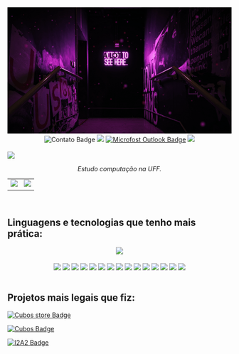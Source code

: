 <div id="header" align="center">
  <img src="capagithub.gif" width="600"/>
</div>

<div id="badges" align="center">
  <img src="https://img.shields.io/badge/contato:-%23311040?style=for-the-badge" alt="Contato Badge"/>
<a href="https://www.linkedin.com/in/paularml/"><img src="https://img.shields.io/badge/Linkedin-%23311040?style=for-the-badge&logo=linkedin&logoColor=white" target="_blank"></a> <a href="mailto:paula.rml@hotmail.com" target="_blank"><img src="https://img.shields.io/badge/outlook-%23311040?style=for-the-badge&logo=microsoft%20outlook&logoColor=white" alt="Microfost Outlook Badge"/></a> <a href="https://paularml.me/" target="_blank"><img src="https://img.shields.io/badge/curriculo-%23311040?style=for-the-badge&logo=microsoft%20edge&logoColor=white"/></a> 
</div>
<br>
<img src="https://readme-typing-svg.herokuapp.com?color=%23EF4BF2&size=250&duration=3000&center=true&width=5000&height=500&lines=Oie+pessoas!;Me+chamo+Paula+(:" align="center" />

*<div align="center">Estudo computação na UFF.</div>* 


<table cellspacing="0">
  <tr>
    <td>
      <img src="https://github-readme-streak-stats.herokuapp.com/?user=paularml&theme=midnight-purple" style="width: 100%;"/> 
    </td>
    <td>
      <img src="https://github-readme-stats.vercel.app/api/top-langs/?username=paularml&layout=compact&theme=midnight-purple" style="width: 120%;"/>
    </td>
  </tr>
</table>

<br>

Linguagens e tecnologias que tenho mais prática:
--
<div align="center"><img src ="http://github-profile-summary-cards.vercel.app/api/cards/repos-per-language?username=paularml&theme=midnight_purple" width="500"> </div>
<br>
<div align="center">
<img src= "https://img.shields.io/badge/Python-000000.svg?style=for-the-badge&logo=Python&logoColor=white"> <img src= "https://img.shields.io/badge/JavaScript-000000.svg?style=for-the-badge&logo=JavaScript&logoColor=white"> <img src= "https://img.shields.io/badge/Node.js-000000.svg?style=for-the-badge&logo=nodedotjs&logoColor=white"> <img src= "https://img.shields.io/badge/Express-1E0A26.svg?style=for-the-badge&logo=Express&logoColor=white"> <img src="https://img.shields.io/badge/npm-1E0A26.svg?style=for-the-badge&logo=npm&logoColor=white"> <img src="https://img.shields.io/badge/JSON-311040.svg?style=for-the-badge&logo=JSON&logoColor=white"> <img src="https://img.shields.io/badge/JSON%20Web%20Tokens-311040.svg?style=for-the-badge&logo=JSON-Web-Tokens&logoColor=white"> <img src="https://img.shields.io/badge/PostgreSQL-311040.svg?style=for-the-badge&logo=PostgreSQL&logoColor=white"> <img src="https://img.shields.io/badge/Prisma-5F1773.svg?style=for-the-badge&logo=Prisma&logoColor=white"> <img src="https://img.shields.io/badge/Insomnia-5F1773.svg?style=for-the-badge&logo=Insomnia&logoColor=white"> <img src= "https://img.shields.io/badge/Git-5F1773.svg?style=for-the-badge&logo=Git&logoColor=white"> <img src= "https://img.shields.io/badge/HTML5-7F188C.svg?style=for-the-badge&logo=HTML5&logoColor=white"> <img src= "https://img.shields.io/badge/CSS3-7F188C.svg?style=for-the-badge&logo=CSS3&logoColor=white"> <img src= "https://img.shields.io/badge/Amazon%20AWS-7F188C.svg?style=for-the-badge&logo=Amazon-AWS&logoColor=white">  <img src= "https://img.shields.io/badge/Visual%20Studio%20Code-F063F2.svg?style=for-the-badge&logo=Visual-Studio-Code&logoColor=white">

</div>

<br>

Projetos mais legais que fiz:
--

<a href="https://github.com/marislaradev/Desafio-M05" target="_blank"> <img src="https://img.shields.io/badge/Cubos_Store_API-Github-%23EF4BF2?style=for-the-badge&logo=github&logoColor=white&labelColor=%23311040" alt="Cubos store Badge"/> </a>


<a href="https://github.com/paularml/desafio3-cubos" target="_blank"> <img src="https://img.shields.io/badge/Projeto%20Dindin%20API-Github-%23EF4BF2?style=for-the-badge&logo=github&logoColor=white&labelColor=%23311040" alt="Cubos Badge"/> </a>


<a href="https://github.com/paularml/desafio1-i2a2" target="_blank"> <img src="https://img.shields.io/badge/Site%20de%20Vendas%20I2A2-Github-%23EF4BF2?style=for-the-badge&logo=github&logoColor=white&labelColor=%23311040" alt="I2A2 Badge"/> </a>

<br>
